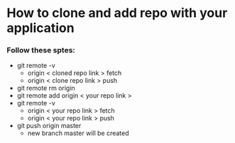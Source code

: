 # How to clone and add repo with your application

### Follow these sptes:
- git remote -v
	- origin   < cloned repo link > fetch
	- origin   < clone repo link > push
- git remote rm origin
- git remote add origin < your repo link >
- git remote -v
	- origin   < your repo link > fetch
	- origin   < your repo link > push
- git push origin master
	- new branch master will be created

